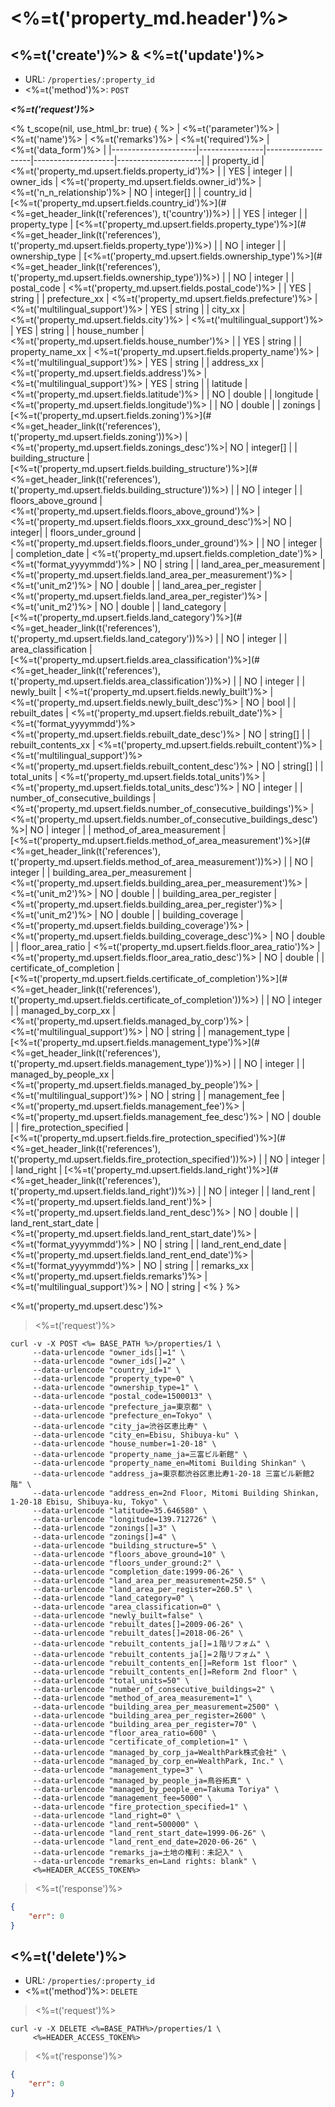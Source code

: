 # <%=t('property_md.header')%>

## <%=t('create')%> & <%=t('update')%>

- URL: `/properties/:property_id`
- <%=t('method')%>: `POST`

***<%=t('request')%>***

<% t_scope(nil, use_html_br: true) { %>
| <%=t('parameter')%> | <%=t('name')%> | <%=t('remarks')%> | <%=t('required')%> | <%=t('data_form')%> |
|---------------------|----------------|-------------------|--------------------|---------------------|
| property_id | <%=t('property_md.upsert.fields.property_id')%> | | YES | integer |
| owner_ids | <%=t('property_md.upsert.fields.owner_id')%> | <%=t('n_n_relationship')%> | NO | integer[] |
| country_id | [<%=t('property_md.upsert.fields.country_id')%>](#<%=get_header_link(t('references'), t('country'))%>) | | YES | integer |
| property_type | [<%=t('property_md.upsert.fields.property_type')%>](#<%=get_header_link(t('references'), t('property_md.upsert.fields.property_type'))%>) | | NO | integer |
| ownership_type | [<%=t('property_md.upsert.fields.ownership_type')%>](#<%=get_header_link(t('references'), t('property_md.upsert.fields.ownership_type'))%>) | | NO | integer |
| postal_code | <%=t('property_md.upsert.fields.postal_code')%> | | YES | string |
| prefecture_xx | <%=t('property_md.upsert.fields.prefecture')%> | <%=t('multilingual_support')%> | YES | string |
| city_xx | <%=t('property_md.upsert.fields.city')%> | <%=t('multilingual_support')%> | YES | string |
| house_number | <%=t('property_md.upsert.fields.house_number')%> | | YES | string |
| property_name_xx | <%=t('property_md.upsert.fields.property_name')%> | <%=t('multilingual_support')%> | YES | string |
| address_xx | <%=t('property_md.upsert.fields.address')%> | <%=t('multilingual_support')%> | YES | string |
| latitude | <%=t('property_md.upsert.fields.latitude')%> | | NO | double |
| longitude | <%=t('property_md.upsert.fields.longitude')%> | | NO | double |
| zonings | [<%=t('property_md.upsert.fields.zoning')%>](#<%=get_header_link(t('references'), t('property_md.upsert.fields.zoning'))%>) | <%=t('property_md.upsert.fields.zonings_desc')%>| NO | integer[] |
| building_structure | [<%=t('property_md.upsert.fields.building_structure')%>](#<%=get_header_link(t('references'), t('property_md.upsert.fields.building_structure'))%>) | | NO | integer |
| floors_above_ground | <%=t('property_md.upsert.fields.floors_above_ground')%> | <%=t('property_md.upsert.fields.floors_xxx_ground_desc')%>| NO | integer|
| floors_under_ground | <%=t('property_md.upsert.fields.floors_under_ground')%> | | NO | integer |
| completion_date | <%=t('property_md.upsert.fields.completion_date')%> | <%=t('format_yyyymmdd')%> | NO | string |
| land_area_per_measurement | <%=t('property_md.upsert.fields.land_area_per_measurement')%> | <%=t('unit_m2')%> | NO | double |
| land_area_per_register | <%=t('property_md.upsert.fields.land_area_per_register')%> | <%=t('unit_m2')%> | NO | double |
| land_category | [<%=t('property_md.upsert.fields.land_category')%>](#<%=get_header_link(t('references'), t('property_md.upsert.fields.land_category'))%>) | | NO | integer |
| area_classification | [<%=t('property_md.upsert.fields.area_classification')%>](#<%=get_header_link(t('references'), t('property_md.upsert.fields.area_classification'))%>) | | NO | integer |
| newly_built | <%=t('property_md.upsert.fields.newly_built')%> | <%=t('property_md.upsert.fields.newly_built_desc')%> | NO | bool |
| rebuilt_dates | <%=t('property_md.upsert.fields.rebuilt_date')%> | <%=t('format_yyyymmdd')%><br><%=t('property_md.upsert.fields.rebuilt_date_desc')%> | NO | string[] |
| rebuilt_contents_xx | <%=t('property_md.upsert.fields.rebuilt_content')%> | <%=t('multilingual_support')%><br><%=t('property_md.upsert.fields.rebuilt_content_desc')%> | NO | string[] |
| total_units | <%=t('property_md.upsert.fields.total_units')%> | <%=t('property_md.upsert.fields.total_units_desc')%> | NO | integer |
| number_of_consecutive_buildings | <%=t('property_md.upsert.fields.number_of_consecutive_buildings')%> | <%=t('property_md.upsert.fields.number_of_consecutive_buildings_desc')%>| NO | integer |
| method_of_area_measurement | [<%=t('property_md.upsert.fields.method_of_area_measurement')%>](#<%=get_header_link(t('references'), t('property_md.upsert.fields.method_of_area_measurement'))%>) | | NO | integer |
| building_area_per_measurement | <%=t('property_md.upsert.fields.building_area_per_measurement')%> | <%=t('unit_m2')%> | NO | double |
| building_area_per_register | <%=t('property_md.upsert.fields.building_area_per_register')%> | <%=t('unit_m2')%> | NO | double |
| building_coverage | <%=t('property_md.upsert.fields.building_coverage')%> | <%=t('property_md.upsert.fields.building_coverage_desc')%> | NO | double |
| floor_area_ratio | <%=t('property_md.upsert.fields.floor_area_ratio')%> | <%=t('property_md.upsert.fields.floor_area_ratio_desc')%> | NO | double |
| certificate_of_completion | [<%=t('property_md.upsert.fields.certificate_of_completion')%>](#<%=get_header_link(t('references'), t('property_md.upsert.fields.certificate_of_completion'))%>) | | NO | integer |
| managed_by_corp_xx | <%=t('property_md.upsert.fields.managed_by_corp')%> | <%=t('multilingual_support')%> | NO | string |
| management_type | [<%=t('property_md.upsert.fields.management_type')%>](#<%=get_header_link(t('references'), t('property_md.upsert.fields.management_type'))%>) | | NO | integer |
| managed_by_people_xx | <%=t('property_md.upsert.fields.managed_by_people')%> | <%=t('multilingual_support')%> | NO | string |
| management_fee | <%=t('property_md.upsert.fields.management_fee')%> | <%=t('property_md.upsert.fields.management_fee_desc')%> | NO | double |
| fire_protection_specified | [<%=t('property_md.upsert.fields.fire_protection_specified')%>](#<%=get_header_link(t('references'), t('property_md.upsert.fields.fire_protection_specified'))%>) | | NO | integer |
| land_right | [<%=t('property_md.upsert.fields.land_right')%>](#<%=get_header_link(t('references'), t('property_md.upsert.fields.land_right'))%>) | | NO | integer |
| land_rent | <%=t('property_md.upsert.fields.land_rent')%> | <%=t('property_md.upsert.fields.land_rent_desc')%> | NO | double |
| land_rent_start_date | <%=t('property_md.upsert.fields.land_rent_start_date')%> | <%=t('format_yyyymmdd')%> | NO | string |
| land_rent_end_date | <%=t('property_md.upsert.fields.land_rent_end_date')%> | <%=t('format_yyyymmdd')%> | NO | string |
| remarks_xx | <%=t('property_md.upsert.fields.remarks')%> | <%=t('multilingual_support')%> | NO | string |
<% } %>

<%=t('property_md.upsert.desc')%>

> <%=t('request')%>

```shell
curl -v -X POST <%= BASE_PATH %>/properties/1 \
     --data-urlencode "owner_ids[]=1" \
     --data-urlencode "owner_ids[]=2" \
     --data-urlencode "country_id=1" \
     --data-urlencode "property_type=0" \
     --data-urlencode "ownership_type=1" \
     --data-urlencode "postal_code=1500013" \
     --data-urlencode "prefecture_ja=東京都" \
     --data-urlencode "prefecture_en=Tokyo" \
     --data-urlencode "city_ja=渋谷区恵比寿" \
     --data-urlencode "city_en=Ebisu, Shibuya-ku" \
     --data-urlencode "house_number=1-20-18" \
     --data-urlencode "property_name_ja=三富ビル新館" \
     --data-urlencode "property_name_en=Mitomi Building Shinkan" \
     --data-urlencode "address_ja=東京都渋谷区恵比寿1-20-18 三富ビル新館2階" \
     --data-urlencode "address_en=2nd Floor, Mitomi Building Shinkan, 1-20-18 Ebisu, Shibuya-ku, Tokyo" \
     --data-urlencode "latitude=35.646580" \
     --data-urlencode "longitude=139.712726" \
     --data-urlencode "zonings[]=3" \
     --data-urlencode "zonings[]=4" \
     --data-urlencode "building_structure=5" \
     --data-urlencode "floors_above_ground=10" \
     --data-urlencode "floors_under_ground:2" \
     --data-urlencode "completion_date:1999-06-26" \
     --data-urlencode "land_area_per_measurement=250.5" \
     --data-urlencode "land_area_per_register=260.5" \
     --data-urlencode "land_category=0" \
     --data-urlencode "area_classification=0" \
     --data-urlencode "newly_built=false" \
     --data-urlencode "rebuilt_dates[]=2009-06-26" \
     --data-urlencode "rebuilt_dates[]=2018-06-26" \
     --data-urlencode "rebuilt_contents_ja[]=１階リフォム" \
     --data-urlencode "rebuilt_contents_ja[]=２階リフォム" \
     --data-urlencode "rebuilt_contents_en[]=Reform 1st floor" \
     --data-urlencode "rebuilt_contents_en[]=Reform 2nd floor" \
     --data-urlencode "total_units=50" \
     --data-urlencode "number_of_consecutive_buildings=2" \
     --data-urlencode "method_of_area_measurement=1" \
     --data-urlencode "building_area_per_measurement=2500" \
     --data-urlencode "building_area_per_register=2600" \
     --data-urlencode "building_area_per_register=70" \
     --data-urlencode "floor_area_ratio=600" \
     --data-urlencode "certificate_of_completion=1" \
     --data-urlencode "managed_by_corp_ja=WealthPark株式会社" \
     --data-urlencode "managed_by_corp_en=WealthPark, Inc." \
     --data-urlencode "management_type=3" \
     --data-urlencode "managed_by_people_ja=鳥谷拓真" \
     --data-urlencode "managed_by_people_en=Takuma Toriya" \
     --data-urlencode "management_fee=5000" \
     --data-urlencode "fire_protection_specified=1" \
     --data-urlencode "land_right=0" \
     --data-urlencode "land_rent=500000" \
     --data-urlencode "land_rent_start_date=1999-06-26" \
     --data-urlencode "land_rent_end_date=2020-06-26" \
     --data-urlencode "remarks_ja=土地の権利：未記入" \
     --data-urlencode "remarks_en=Land rights: blank" \
     <%=HEADER_ACCESS_TOKEN%>
```

> <%=t('response')%>

```json
{
    "err": 0
}
```

## <%=t('delete')%>

- URL: `/properties/:property_id`
- <%=t('method')%>: `DELETE`

> <%=t('request')%>

```shell
curl -v -X DELETE <%=BASE_PATH%>/properties/1 \
     <%=HEADER_ACCESS_TOKEN%>
```

> <%=t('response')%>

```json
{
    "err": 0
}
